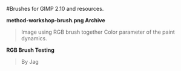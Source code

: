#Brushes for GIMP 2.10 and resources.

**method-workshop-brush.png Archive**
> Image using RGB brush together Color parameter of the paint dynamics.

**RGB Brush Testing**
> By Jag
